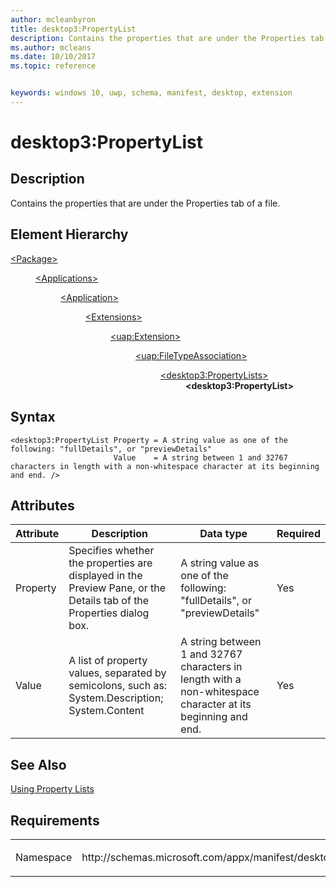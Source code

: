 ```yaml
---
author: mcleanbyron
title: desktop3:PropertyList
description: Contains the properties that are under the Properties tab of a file.
ms.author: mcleans
ms.date: 10/10/2017
ms.topic: reference


keywords: windows 10, uwp, schema, manifest, desktop, extension 
---
```


# desktop3:PropertyList


## Description
Contains the properties that are under the Properties tab of a file.

## Element Hierarchy
<dl>
<dt><a href="element-package.md">&lt;Package&gt;</a></dt>
<dd>
<dl>
<dt><a href="element-applications.md">&lt;Applications&gt;</a></dt>
<dd>
<dl>
<dt><a href="element-application.md">&lt;Application&gt;</a></dt>
<dd>
<dl>
<dt><a href="element-1-extensions.md">&lt;Extensions&gt;</a></dt>
<dd>
<dl>
<dt><a href="element-uap-extension.md">&lt;uap:Extension&gt;</a></dt>
<dd>
<dl>
<dt><a href="element-uap-filetypeassociation.md">&lt;uap:FileTypeAssociation&gt;</a></dt>
<dd>
<dl>
<dt><a href="element-desktop3-PropertyLists.md">&lt;desktop3:PropertyLists&gt;</a></dt>
<dd><b>&lt;desktop3:PropertyList&gt;</b></dd>
</dl>
</dd>
</dl>
</dd>
</dl>
</dd>
</dl>
</dd>
</dl>
</dd>
</dl>
</dd>
</dl>


## Syntax
```syntax
<desktop3:PropertyList Property = A string value as one of the following: "fullDetails", or "previewDetails"
                       Value    = A string between 1 and 32767 characters in length with a non-whitespace character at its beginning and end. />
```

## Attributes
| Attribute | Description | Data type | Required |
|-----------|-------------|-----------|----------|
| Property | Specifies whether the properties are displayed in the Preview Pane, or the Details tab of the Properties dialog box. | A string value as one of the following: "fullDetails", or "previewDetails" | Yes |
| Value | A list of property values, separated by semicolons, such as: System.Description; System.Content | A string between 1 and 32767 characters in length with a non-whitespace character at its beginning and end. | Yes |

## See Also
[Using Property Lists](https://msdn.microsoft.com/library/windows/desktop/cc144133(v=vs.85).aspx)

## Requirements

<table>
<colgroup>
<col width="50%" />
<col width="50%" />
</colgroup>
<tbody>
<tr class="odd">
<td><p>Namespace</p></td>
<td><p>http://schemas.microsoft.com/appx/manifest/desktop/windows10/3</p></td>
</tr>
</tbody>
</table>